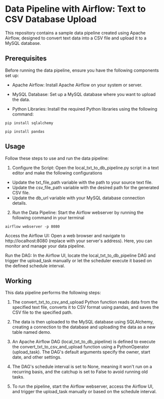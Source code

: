 # Data Pipeline with Airflow: Text to CSV Database Upload
This repository contains a sample data pipeline created using Apache Airflow, designed to convert text data into a CSV file and upload it to a MySQL database.

## Prerequisites
Before running the data pipeline, ensure you have the following components set up:

* Apache Airflow: Install Apache Airflow on your system or server. 

* MySQL Database: Set up a MySQL database where you want to upload the data.

* Python Libraries: Install the required Python libraries using the following command:

`
pip install sqlalchemy
`

`
pip install pandas
`
## Usage
Follow these steps to use and run the data pipeline:

1. Configure the Script: Open the local_txt_to_db_pipeline.py script in a text editor and make the following configurations

* Update the txt_file_path variable with the path to your source text file.
* Update the csv_file_path variable with the desired path for the generated CSV file.
* Update the db_url variable with your MySQL database connection details.

2. Run the Data Pipeline: Start the Airflow webserver by running the following command in your terminal
   

``
airflow webserver -p 8080
``

Access the Airflow UI: Open a web browser and navigate to http://localhost:8080 (replace with your server's address). Here, you can monitor and manage your data pipeline.

Run the DAG: In the Airflow UI, locate the local_txt_to_db_pipeline DAG and trigger the upload_task manually or let the scheduler execute it based on the defined schedule interval.

## Working
This data pipeline performs the following steps:

1. The convert_txt_to_csv_and_upload Python function reads data from the specified text file, converts it to CSV format using pandas, and saves the CSV file to the specified path.

2. The data is then uploaded to the MySQL database using SQLAlchemy, creating a connection to the database and uploading the data as a new table named demo.

3. An Apache Airflow DAG (local_txt_to_db_pipeline) is defined to execute the convert_txt_to_csv_and_upload function using a PythonOperator (upload_task). The DAG's default arguments specify the owner, start date, and other settings.

4. The DAG's schedule interval is set to None, meaning it won't run on a recurring basis, and the catchup is set to False to avoid running old tasks.

5. To run the pipeline, start the Airflow webserver, access the Airflow UI, and trigger the upload_task manually or based on the schedule interval.

